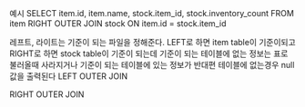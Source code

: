 예시
SELECT
	item.id,
    item.name,
    stock.item_id,
    stock.inventory_count
FROM item RIGHT OUTER JOIN stock
ON item.id = stock.item_id


레프트, 라이트는 기준이 되는 파일을 정해준다.
LEFT로 하면 item table이 기준이되고
RIGHT로 하면 stock table이 기준이 되는데
기준이 되는 테이블에 없는 정보는 표로 불러올때 사라지거나
기준이 되는 테이블에 있는 정보가 반대편 테이블에 없는경우 null값을 출력된다
LEFT OUTER JOIN

RIGHT OUTER JOIN
